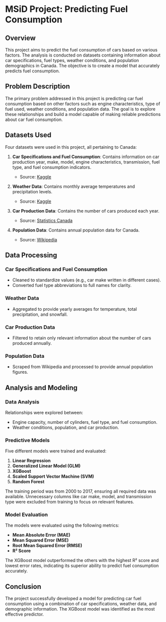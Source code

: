 # MSiD Project: Predicting Fuel Consumption

## Overview

This project aims to predict the fuel consumption of cars based on various factors. The analysis is conducted on datasets containing information about car specifications, fuel types, weather conditions, and population demographics in Canada. The objective is to create a model that accurately predicts fuel consumption.

## Problem Description

The primary problem addressed in this project is predicting car fuel consumption based on other factors such as engine characteristics, type of fuel used, weather conditions, and population data. The goal is to explore these relationships and build a model capable of making reliable predictions about car fuel consumption.

## Datasets Used

Four datasets were used in this project, all pertaining to Canada:

1. **Car Specifications and Fuel Consumption**: Contains information on car production year, make, model, engine characteristics, transmission, fuel type, and fuel consumption indicators.
   - Source: [Kaggle](https://www.kaggle.com/datasets/ahmettyilmazz/fuel-consumption/code)

2. **Weather Data**: Contains monthly average temperatures and precipitation levels.
   - Source: [Kaggle](https://www.kaggle.com/datasets/sarahquesnelle/canada-data/data)

3. **Car Production Data**: Contains the number of cars produced each year.
   - Source: [Statistics Canada](https://www150.statcan.gc.ca/t1/tbl1/en/tv.action?pid=2010000101)

4. **Population Data**: Contains annual population data for Canada.
   - Source: [Wikipedia](https://en.wikipedia.org/wiki/Demographics_of_Canada)

## Data Processing

### Car Specifications and Fuel Consumption

- Cleaned to standardize values (e.g., car make written in different cases).
- Converted fuel type abbreviations to full names for clarity.

### Weather Data

- Aggregated to provide yearly averages for temperature, total precipitation, and snowfall.

### Car Production Data

- Filtered to retain only relevant information about the number of cars produced annually.

### Population Data

- Scraped from Wikipedia and processed to provide annual population figures.

## Analysis and Modeling

### Data Analysis

Relationships were explored between:

- Engine capacity, number of cylinders, fuel type, and fuel consumption.
- Weather conditions, population, and car production.

### Predictive Models

Five different models were trained and evaluated:

1. **Linear Regression**
2. **Generalized Linear Model (GLM)**
3. **XGBoost**
4. **Scaled Support Vector Machine (SVM)**
5. **Random Forest**

The training period was from 2000 to 2017, ensuring all required data was available. Unnecessary columns like car make, model, and transmission type were excluded from training to focus on relevant features.

### Model Evaluation

The models were evaluated using the following metrics:

- **Mean Absolute Error (MAE)**
- **Mean Squared Error (MSE)**
- **Root Mean Squared Error (RMSE)**
- **R² Score**

The XGBoost model outperformed the others with the highest R² score and lowest error rates, indicating its superior ability to predict fuel consumption accurately.

## Conclusion

The project successfully developed a model for predicting car fuel consumption using a combination of car specifications, weather data, and demographic information. The XGBoost model was identified as the most effective predictor.
